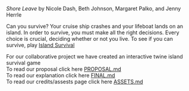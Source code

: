 _Shore Leave_ by Nicole Dash, Beth Johnson, Margaret Palko, and Jenny Herrle

Can you survive? Your cruise ship crashes and your lifeboat lands on an island. In order to survive, you must make all the right decisions. Every choice is crucial, deciding whether or not you live. To see if you can survive, play [Island Survival]( https://pitt-cdm.github.io/twine--shore-leave/)  

For our collaborative project we have created an interactive twine island survival game  
To read our proposal click here [PROPOSAL.md](https://github.com/pitt-cdm/twine--shore-leave/blob/master/PROPOSAL.md)  
To read our explanation click here [FINAL.md](https://github.com/pitt-cdm/twine--shore-leave/blob/master/FINAL.md)  
To read our credits/assests page click here [ASSETS.md](https://github.com/pitt-cdm/twine--shore-leave/blob/master/ASSETS.md)  
